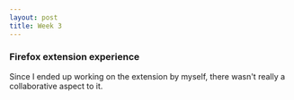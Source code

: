```yaml
---
layout: post
title: Week 3
---
```


### Firefox extension experience
Since I ended up working on the extension by myself, there wasn't really a collaborative aspect to it.